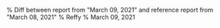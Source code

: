 % Diff between report from "March 09, 2021" and reference report from "March 08, 2021"
% Reffy
% March 09, 2021

